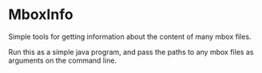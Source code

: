 # MboxInfo
Simple tools for getting information about the content of many mbox files.

Run this as a simple java program, and pass the paths to any mbox files as
arguments on the command line.

